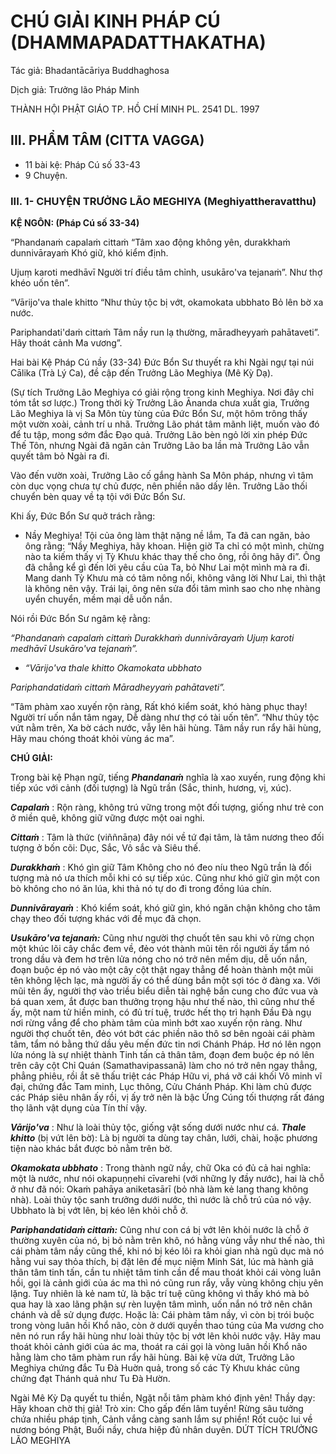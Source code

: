 # CHÚ GIẢI KINH PHÁP CÚ (DHAMMAPADATTHAKATHA)

Tác giả: Bhadantācāriya Buddhaghosa

Dịch giả: Trưởng lão Pháp Minh

THÀNH HỘI PHẬT GIÁO TP. HỒ CHÍ MINH
PL. 2541 DL. 1997

## III. PHẨM TÂM (CITTA VAGGA)

- 11 bài kệ: Pháp Cú số 33-43
- 9 Chuyện.

### III. 1- CHUYỆN TRƯỞNG LÃO MEGHIYA (Meghiyattheravatthu)

**KỆ NGÔN: (Pháp Cú số 33-34)**

“Phandanaṁ capalaṁ cittaṁ “Tâm xao động không yên, durakkhaṁ dunnivārayaṁ Khó giữ, khó kiểm định.

Ujuṃ karoti medhāvī Người trí điều tâm chỉnh, usukāro'va tejanaṁ”. Như thợ khéo uốn tên”.

“Vārijo'va thale khitto “Như thủy tộc bị vớt, okamokata ubbhato Bỏ lên bờ xa nước.

Pariphandati'daṁ cittaṁ Tâm nầy run lạ thường, māradheyyaṁ pahātaveti”. Hãy thoát cảnh Ma vương”.

Hai bài Kệ Pháp Cú nầy (33-34) Đức Bổn Sư thuyết ra khi Ngài ngự tại núi Cālika (Trà Lý Ca), đề cập đến Trưởng Lão Meghiya (Mê Kỳ Dạ).

(Sự tích Trưởng Lão Meghiya có giải rộng trong kinh Meghiya. Nơi đây chỉ tóm tắt sơ lược.)
Trong thời kỳ Trưởng Lão Ānanda chưa xuất gia, Trưởng Lão Meghiya là vị Sa Môn tùy tùng của Đức Bổn Sư, một hôm trông thấy một vườn xoài, cảnh trí u nhã. Trưởng Lão phát tâm mãnh liệt, muốn vào đó để tu tập, mong sớm đắc Đạo quả. Trưởng Lão bèn ngỏ lời xin phép Đức Thế Tôn, nhưng Ngài đã ngăn cản Trưởng Lão ba lần mà Trưởng Lão vẫn quyết tâm bỏ Ngài ra đi.

Vào đến vườn xoài, Trưởng Lão cố gắng hành Sa Môn pháp, nhưng vì tâm còn dục vọng chưa tự chủ được, nên phiền não dấy lên. Trưởng Lão thối chuyển bèn quay về tạ tội với Đức Bổn Sư.

Khi ấy, Đức Bổn Sư quở trách rằng:

- Nầy Meghiya! Tội của ông làm thật nặng nề lắm, Ta đã can ngăn, bảo ông rằng: “Nầy
  Meghiya, hãy khoan. Hiện giờ Ta chỉ có một mình, chừng nào ta kiếm thấy vị Tỳ Khưu khác thay thế cho ông, rồi ông hãy đi”. Ông đã chẳng kể gì đến lời yêu cầu của Ta, bỏ Như Lai một mình mà ra đi.
  Mang danh Tỳ Khưu mà có tâm nông nổi, không vâng lời Như Lai, thì thật là không nên vậy. Trái lại, ông nên sửa đổi tâm mình sao cho nhẹ nhàng uyển chuyển, mềm mại dễ uốn nắn.

Nói rồi Đức Bổn Sư ngâm kệ rằng:

_“Phandanaṁ capalaṁ cittaṁ
Durakkhaṁ dunnivārayaṁ
Ujuṃ karoti medhāvī
Usukāro'va tejanaṁ”._

- _“Vārijo'va thale khitto
  Okamokata ubbhato_

_Pariphandatidaṁ cittaṁ
Māradheyyaṁ pahātaveti”._

“Tâm phàm xao xuyến rộn ràng,
Rất khó kiểm soát, khó hàng phục thay!
Người trí uốn nắn tâm ngay,
Dễ dàng như thợ có tài uốn tên”. “Như thủy tộc vứt nằm trên,
Xa bờ cách nước, vẫy lên hãi hùng.
Tâm nầy run rẩy hãi hùng,
Hãy mau chóng thoát khỏi vùng ác ma”.

**CHÚ GIẢI:**

Trong bài kệ Phạn ngữ, tiếng **_Phandanaṁ_** nghĩa là xao xuyến, rung động khi tiếp xúc với cảnh (đối tượng) là Ngũ trần (Sắc, thinh, hương, vị, xúc).

**_Capalaṁ_** : Rộn ràng, không trú vững trong một đối tượng, giống như trẻ con ở miền quê, không giữ vững được một oai nghi.

**_Cittaṁ_** : Tâm là thức (viññnāṇa) đây nói về tứ đại tâm, là tâm nương theo đối tượng ở bốn cõi:
Dục, Sắc, Vô sắc và Siêu thế.

**_Durakkhaṁ_** : Khó gìn giữ Tâm Không cho nó đeo níu theo Ngũ trần là đối tượng mà nó ưa thích mỗi khi có sự tiếp xúc. Cũng như khó giữ gìn một con bò không cho nó ăn lúa, khi thả nó tự do đi trong đồng lúa chín.

**_Dunnivārayaṁ_** : Khó kiểm soát, khó giữ gìn, khó ngăn chận không cho tâm chạy theo đối tượng khác với đề mục đã chọn.

**_Usukāro'va tejanaṁ:_** Cũng như người thợ chuốt tên sau khi vô rừng chọn một khúc lõi cây chắc đem về, đẻo vót thành mũi tên rồi người ấy tẩm nó trong dầu và đem hơ trên lửa nóng cho nó trở nên mềm dịu, dễ uốn nắn, đoạn buộc ép nó vào một cây cột thật ngay thẳng để hoàn thành một mũi tên không lệch lạc, mà người ấy có thể dùng bắn một sợi tóc ở đàng xa. Với mũi tên ấy, người thợ vào triều biểu diễn tài nghệ bắn cung cho đức vua và bá quan xem, ắt được ban thưởng trọng hậu như thế nào, thì cũng như thế ấy, một nam tử hiền minh, có đủ trí tuệ, trước hết thọ trì hạnh Đầu Đà ngụ nơi rừng vắng để cho phàm tâm của mình bớt xao xuyến rộn ràng. Như người thợ chuốt tên, đẻo vót bớt các phiền não thô sơ bên ngoài cái phàm tâm, tẩm nó bằng thứ dầu yêu mến đức tin nơi
Chánh Pháp. Hơ nó lên ngọn lửa nóng là sự nhiệt thành Tinh tấn cả thân tâm, đoạn đem buộc ép nó lên trên cây cột Chỉ Quán (Samathavipassanā) làm cho nó trở nên ngay thẳng, phẳng phiêu, rồi ắt sẽ thấu triệt các Pháp Hữu vi, phá vỡ cái khối Vô minh vĩ đại, chứng đắc Tam minh, Lục thông, Cửu
Chánh Pháp. Khi làm chủ được các Pháp siêu nhân ấy rồi, vị ấy trở nên là bậc Ứng Cúng tối thượng rất đáng thọ lãnh vật dụng của Tín thí vậy.

**_Vārijo'va_** : Như là loài thủy tộc, giống vật sống dưới nước như cá. **_Thale khitto_** (bị vứt lên bờ): Là bị người ta dùng tay chân, lưới, chài, hoặc phương tiện nào khác bắt được bỏ nằm trên bờ.

**_Okamokata ubbhato_** : Trong thành ngữ nầy, chữ Oka có đủ cả hai nghĩa: một là nước, như nói okapuṇṇehi cīvarehi (với những ly đầy nước), hai là chỗ ở như đã nói: Okaṁ pahāya aniketasārī (bỏ nhà làm kẻ lang thang không nhà). Loài thủy tộc sanh trưởng dưới nước, thì nước là chỗ trú của nó vậy. Ubbhato là bị vớt lên, bị kéo lên khỏi chỗ ở.

**_Pariphandatidaṁ cittaṁ:_** Cũng như con cá bị vớt lên khỏi nước là chỗ ở thường xuyên của nó, bị bỏ nằm trên khô, nó hằng vùng vẫy như thế nào, thì cái phàm tâm nầy cũng thế, khi nó bị kéo lôi ra khỏi gian nhà ngũ dục mà nó hằng vui say thỏa thích, bị đặt lên đề mục niệm Minh Sát, lúc mà hành giả thân tâm tinh tấn, cần tu nhiệt tâm tinh cần để mau thoát khỏi cái vòng luân hồi, gọi là cảnh giới của ác ma thì nó cũng run rẩy, vẫy vùng không chịu yên lặng. Tuy nhiên là kẻ nam tử, là bậc trí tuệ cũng không vì thấy khó mà bỏ qua hay là xao lãng phận sự rèn luyện tâm mình, uốn nắn nó trở nên chân chánh và dễ sử dụng được. Hoặc là: Cái phàm tâm nầy, vì còn bị trói buộc trong vòng luân hồi Khổ não, còn ở dưới quyền thao túng của Ma vương cho nên nó run rẩy hãi hùng như loài thủy tộc bị vớt lên khỏi nước vậy. Hãy mau thoát khỏi cảnh giới của ác ma, thoát ra cái gọi là vòng luân hồi Khổ não hằng làm cho tâm phàm run rẩy hãi hùng.
Bài kệ vừa dứt, Trưởng Lão Meghiya chứng đắc Tu Đà Huờn quả, trong số các Tỳ Khưu khác cũng chứng đạt Thánh quả như Tu Đà Hườn.

Ngài Mê Kỳ Dạ quyết tu thiền,
Ngặt nỗi tâm phàm khó định yên!
Thầy dạy: Hãy khoan chờ thị giả!
Trò xin: Cho gấp đến lâm tuyền!
Rừng sâu tưởng chứa nhiều pháp tịnh,
Cảnh vắng càng sanh lắm sự phiền!
Rốt cuộc lui về nương bóng Phật,
Buổi nầy, chưa hiệp đủ nhân duyên.
DỨT TÍCH TRƯỞNG LÃO MEGHIYA
